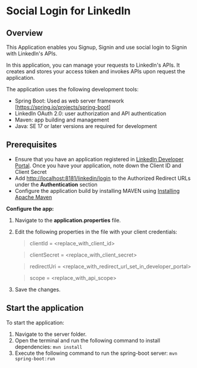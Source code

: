 # Social Login for LinkedIn 

## Overview

This Application enables you Signup, Signin and use social login to Signin with LinkedIn's APIs. 

In this application, you can manage your requests to LinkedIn's APIs. It creates and stores your access token and invokes APIs upon request the application. 



The application uses the following development tools:

* Spring Boot: Used as web server framework [<https://spring.io/projects/spring-boot>]
* LinkedIn OAuth 2.0: user authorization and API authentication
* Maven: app building and management
* Java: SE 17 or later versions are required for development

## Prerequisites

* Ensure that you have an application registered in [LinkedIn Developer Portal](https://developer.linkedin.com/).
Once you have your application, note down the Client ID and Client Secret
* Add <http://localhost:8181/linkedin/login> to the Authorized Redirect URLs under the **Authentication** section
* Configure the application build by installing MAVEN using [Installing Apache Maven](https://maven.apache.org/install.html)


**Configure the app:**

 1. Navigate to the **application.properties** file. 
 2. Edit the following properties in the file with your client credentials:

    > clientId = <replace_with_client_id>

    > clientSecret = <replace_with_client_secret>

    > redirectUri = <replace_with_redirect_url_set_in_developer_portal>

    > scope = <replace_with_api_scope>

 3. Save the changes.
  
## Start the application

To start the application:

1. Navigate to the server folder.
2. Open the terminal and run the following command to install dependencies:
`mvn install`
3. Execute the following command to run the spring-boot server:
`mvn spring-boot:run`


